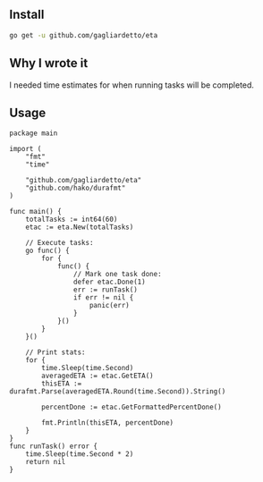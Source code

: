 ## Install

```bash
go get -u github.com/gagliardetto/eta
```

## Why I wrote it

I needed time estimates for when running tasks will be completed.

## Usage

```golang
package main

import (
	"fmt"
	"time"

	"github.com/gagliardetto/eta"
	"github.com/hako/durafmt"
)

func main() {
	totalTasks := int64(60)
	etac := eta.New(totalTasks)

	// Execute tasks:
	go func() {
		for {
			func() {
				// Mark one task done:
				defer etac.Done(1)
				err := runTask()
				if err != nil {
					panic(err)
				}
			}()
		}
	}()

	// Print stats:
	for {
		time.Sleep(time.Second)
		averagedETA := etac.GetETA()
		thisETA := durafmt.Parse(averagedETA.Round(time.Second)).String()

		percentDone := etac.GetFormattedPercentDone()

		fmt.Println(thisETA, percentDone)
	}
}
func runTask() error {
	time.Sleep(time.Second * 2)
	return nil
}

```